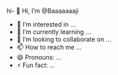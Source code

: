 hi- 👋 Hi, I’m @Baaaaaaaji
- 👀 I’m interested in ...
- 🌱 I’m currently learning ...
- 💞️ I’m looking to collaborate on ...
- 📫 How to reach me ...
- 😄 Pronouns: ...
- ⚡ Fun fact: ...

<!---
Baaaaaaaji/Baaaaaaaji is a ✨ special ✨ repository because its `README.md` (this file) appears on your GitHub profile.
You can click the Preview link to take a look at your changes.
--->
